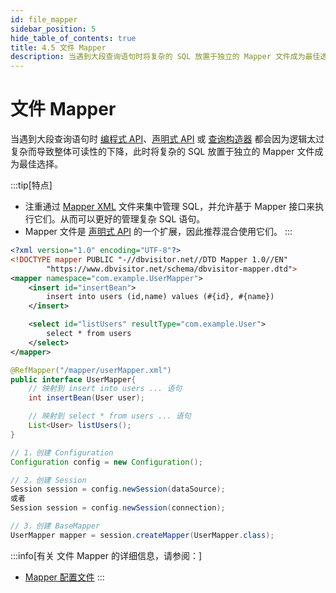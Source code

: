 ```yaml
---
id: file_mapper
sidebar_position: 5
hide_table_of_contents: true
title: 4.5 文件 Mapper
description: 当遇到大段查询语句时将复杂的 SQL 放置于独立的 Mapper 文件成为最佳选择。
---
```


# 文件 Mapper

当遇到大段查询语句时 [编程式 API](../api/program_api)、[声明式 API](../api/declarative_api) 或 [查询构造器](../api/lambda_api)
都会因为逻辑太过复杂而导致整体可读性的下降，此时将复杂的 SQL 放置于独立的 Mapper 文件成为最佳选择。

:::tip[特点]
- 注重通过 [Mapper XML](../core/file/about) 文件来集中管理 SQL，并允许基于 Mapper 接口来执行它们。从而可以更好的管理复杂 SQL 语句。
- Mapper 文件是 [声明式 API](../api/declarative_api) 的一个扩展，因此推荐混合使用它们。
:::

```xml title='1. 建立 mapper 到 UserMapper 接口的关系, 文件位于：classpath:/mapper/userMapper.xml'
<?xml version="1.0" encoding="UTF-8"?>
<!DOCTYPE mapper PUBLIC "-//dbvisitor.net//DTD Mapper 1.0//EN"
        "https://www.dbvisitor.net/schema/dbvisitor-mapper.dtd">
<mapper namespace="com.example.UserMapper">
    <insert id="insertBean">
        insert into users (id,name) values (#{id}, #{name})
    </insert>

    <select id="listUsers" resultType="com.example.User">
        select * from users
    </select>
</mapper>
```

```java title='2. 利用 @RefMapper 注解将接口和 mapper 联系起来'
@RefMapper("/mapper/userMapper.xml")
public interface UserMapper{
    // 映射到 insert into users ... 语句
    int insertBean(User user);

    // 映射到 select * from users ... 语句
    List<User> listUsers();
}
```

```java title='3. 创建 Mapper 代理对象'
// 1，创建 Configuration
Configuration config = new Configuration();

// 2，创建 Session
Session session = config.newSession(dataSource);
或者
Session session = config.newSession(connection);

// 3，创建 BaseMapper
UserMapper mapper = session.createMapper(UserMapper.class);
```

:::info[有关 文件 Mapper 的详细信息，请参阅：]
- [Mapper 配置文件](../core/file/about)
:::
